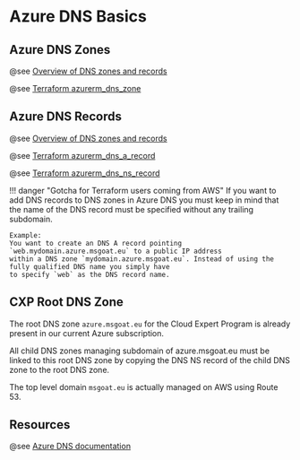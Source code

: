 # Azure DNS Basics

## Azure DNS Zones

@see [Overview of DNS zones and records](https://docs.microsoft.com/en-us/azure/dns/dns-zones-records)

@see [Terraform azurerm_dns_zone](https://registry.terraform.io/providers/hashicorp/azurerm/latest/docs/resources/dns_zone)

## Azure DNS Records

@see [Overview of DNS zones and records](https://docs.microsoft.com/en-us/azure/dns/dns-zones-records)

@see [Terraform azurerm_dns_a_record](https://registry.terraform.io/providers/hashicorp/azurerm/latest/docs/resources/dns_a_record)

@see [Terraform azurerm_dns_ns_record](https://registry.terraform.io/providers/hashicorp/azurerm/latest/docs/resources/dns_ns_record)

!!! danger "Gotcha for Terraform users coming from AWS"
    If you want to add DNS records to DNS zones in Azure DNS you must keep in mind that the name of the DNS record
    must be specified without any trailing subdomain.
   
    Example:
    You want to create an DNS A record pointing `web.mydomain.azure.msgoat.eu` to a public IP address
    within a DNS zone `mydomain.azure.msgoat.eu`. Instead of using the fully qualified DNS name you simply have
    to specify `web` as the DNS record name.
    
## CXP Root DNS Zone

The root DNS zone `azure.msgoat.eu` for the Cloud Expert Program is already present in our current
Azure subscription.

All child DNS zones managing subdomain of azure.msgoat.eu must be linked to this root DNS zone by copying 
the DNS NS record of the child DNS zone to the root DNS zone.

The top level domain `msgoat.eu` is actually managed on AWS using Route 53.
    
## Resources 

@see [Azure DNS documentation](https://docs.microsoft.com/en-us/azure/dns/)